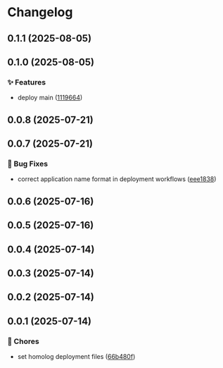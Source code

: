 # Changelog

## 0.1.1 (2025-08-05)

## 0.1.0 (2025-08-05)

### ✨ Features

* deploy main ([1119664](https://github.com/oondemand/meus-apps-frontend/commit/1119664f0a2da7f3df28d681467e55e7af2701f7))

## 0.0.8 (2025-07-21)

## 0.0.7 (2025-07-21)

### 🐛 Bug Fixes

* correct application name format in deployment workflows ([eee1838](https://github.com/oondemand/meus-apps-frontend/commit/eee183865af3a2f4d20365f6b6ce3692f20b85a2))

## 0.0.6 (2025-07-16)

## 0.0.5 (2025-07-16)

## 0.0.4 (2025-07-14)

## 0.0.3 (2025-07-14)

## 0.0.2 (2025-07-14)

## 0.0.1 (2025-07-14)

### 🔧 Chores

* set homolog deployment files ([66b480f](https://github.com/oondemand/meus-apps-frontend/commit/66b480f164930f28af3aa5260e6553a82ab47a46))
